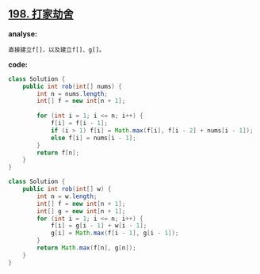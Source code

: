 ## [198. 打家劫舍](https://leetcode-cn.com/problems/house-robber/)

**analyse:**

```
直接建立f[]，以及建立f[]、g[]。
```

**code:**

```java
class Solution {
    public int rob(int[] nums) {
        int n = nums.length;
        int[] f = new int[n + 1];
        
        for (int i = 1; i <= n; i++) {
            f[i] = f[i - 1];
            if (i > 1) f[i] = Math.max(f[i], f[i - 2] + nums[i - 1]);
            else f[i] = nums[i - 1];
        }
        return f[n];
    }
}
```
```java
class Solution {
    public int rob(int[] w) {
        int n = w.length;
        int[] f = new int[n + 1];
        int[] g = new int[n + 1];
        for (int i = 1; i <= n; i++) {
            f[i] = g[i - 1] + w[i - 1];
            g[i] = Math.max(f[i - 1], g[i - 1]);
        }
        return Math.max(f[n], g[n]);
    }
}
```

